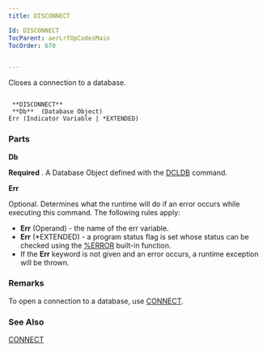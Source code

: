 ```yaml
---
title: DISCONNECT

Id: DISCONNECT
TocParent: aerLrfOpCodesMain
TocOrder: 670


---
```


Closes a connection to a database.

```

 **DISCONNECT** 
 **Db**  (Database Object)
Err (Indicator Variable | *EXTENDED)
```

### Parts

**Db** 

**Required** . A Database Object defined with the [DCLDB](DCLDB.html) command.


**Err** 

Optional. Determines what the runtime will do if an error occurs while executing this command. The following rules apply: 

- **Err** (Operand) - the name of the err variable.
- **Err** (*EXTENDED) - a program status flag is set whose status can be checked using the [%ERROR](ERROR_Function.html) built-in function.
- If the **Err** keyword is not given and an error occurs, a runtime exception will be thrown.


### Remarks
To open a connection to a database, use [CONNECT](CONNECT.html).

### See Also
[CONNECT](CONNECT.html) 
